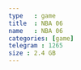 ```yaml
---
type   : game
title  : NBA 06
name   : NBA 06
categories: [game]
telegram : 1265
size : 2.4 GB
---
```



